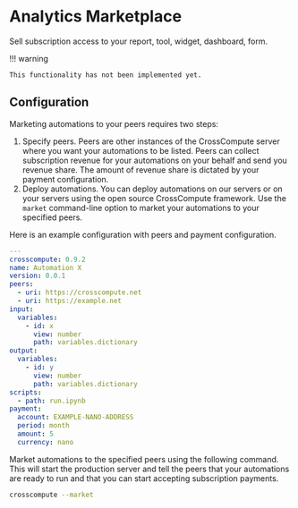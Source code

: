 # Analytics Marketplace

Sell subscription access to your report, tool, widget, dashboard, form.

!!! warning

    This functionality has not been implemented yet.

## Configuration

Marketing automations to your peers requires two steps:

1. Specify peers. Peers are other instances of the CrossCompute server where you want your automations to be listed. Peers can collect subscription revenue for your automations on your behalf and send you revenue share. The amount of revenue share is dictated by your payment configuration.
2. Deploy automations. You can deploy automations on our servers or on your servers using the open source CrossCompute framework. Use the `market` command-line option to market your automations to your specified peers.

Here is an example configuration with peers and payment configuration.

```yaml
---
crosscompute: 0.9.2
name: Automation X
version: 0.0.1
peers:
  - uri: https://crosscompute.net
  - uri: https://example.net
input:
  variables:
    - id: x
      view: number
      path: variables.dictionary
output:
  variables:
    - id: y
      view: number
      path: variables.dictionary
scripts:
  - path: run.ipynb
payment:
  account: EXAMPLE-NANO-ADDRESS
  period: month
  amount: 5
  currency: nano
```

Market automations to the specified peers using the following command. This will start the production server and tell the peers that your automations are ready to run and that you can start accepting subscription payments.

```bash
crosscompute --market
```
